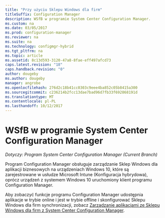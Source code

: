 ```yaml
---
title: "Przy użyciu Sklepu Windows dla firm"
titleSuffix: Configuration Manager
description: WSfB w programie System Center Configuration Manager.
ms.custom: na
ms.date: 03/05/2017
ms.prod: configuration-manager
ms.reviewer: na
ms.suite: na
ms.technology: configmgr-hybrid
ms.tgt_pltfrm: na
ms.topic: article
ms.assetid: 8c13d593-3120-47a8-8fae-eff497afcd73
caps.latest.revision: "18"
caps.handback.revision: "0"
author: dougeby
ms.author: dougeby
manager: angrobe
ms.openlocfilehash: 276d2c18b41cc0303c9eee4ba852c05b8415a300
ms.sourcegitcommit: c236214b2fcc13dae7bad96d7fb33f692868191d
ms.translationtype: MT
ms.contentlocale: pl-PL
ms.lasthandoff: 10/12/2017
---
```

# <a name="wsfb-in-system-center-configuration-manager"></a>WSfB w programie System Center Configuration Manager

*Dotyczy: Program System Center Configuration Manager (Current Branch)*

Program Configuration Manager obsługuje zarządzanie Sklep Windows dla aplikacji biznesowych na urządzeniach Windows 10, które są zarejestrowane w usłudze Microsoft Intune (Konfiguracja hybrydowa), oprócz urządzeń z systemem Windows 10 uruchomiony klient programu Configuration Manager.

Aby zobaczyć funkcje programu Configuration Manager udostępnia aplikacje w trybie online i jest w trybie offline i skonfigurować Sklepu Windows dla firm synchronizacji, zobacz [Zarządzanie aplikacjami ze Sklepu Windows dla firm z System Center Configuration Manager](../../apps/deploy-use/manage-apps-from-the-windows-store-for-business.md).
